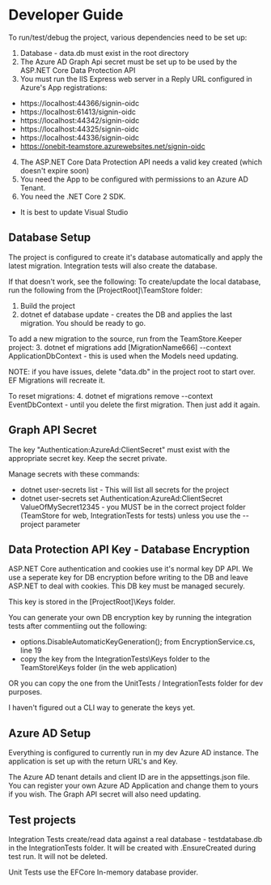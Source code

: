 # Developer Guide

To run/test/debug the project, various dependencies need to be set up:

1. Database - data.db must exist in the root directory
2. The Azure AD Graph Api secret must be set up to be used by the ASP.NET Core Data Protection API
3. You must run the IIS Express web server in a Reply URL configured in Azure's App registrations:
* https://localhost:44366/signin-oidc
* https://localhost:61413/signin-oidc
* https://localhost:44342/signin-oidc
* https://localhost:44325/signin-oidc
* https://localhost:44336/signin-oidc
* https://onebit-teamstore.azurewebsites.net/signin-oidc
4. The ASP.NET Core Data Protection API needs a valid key created (which doesn't expire soon)
5. You need the App to be configured with permissions to an Azure AD Tenant.
6. You need the .NET Core 2 SDK.

* It is best to update Visual Studio

## Database Setup

The project is configured to create it's database automatically and apply the latest migration.
Integration tests will also create the database.

If that doesn't work, see the following:
To create/update the local database, run the following from the [ProjectRoot]\TeamStore folder:

1. Build the project
2. dotnet ef database update - creates the DB and applies the last migration. You should be ready to go.

To add a new migration to the source, run from the TeamStore.Keeper project:
3. dotnet ef migrations add [MigrationName666] --context ApplicationDbContext - this is used when the Models need updating.

NOTE: if you have issues, delete "data.db" in the project root to start over. EF Migrations will recreate it.

To reset migrations:
4. dotnet ef migrations remove --context EventDbContext - until you delete the first migration. Then just add it again.

## Graph API Secret

The key "Authentication:AzureAd:ClientSecret" must exist with the appropriate secret key. Keep the secret private.

Manage secrets with these commands:
* dotnet user-secrets list - This will list all secrets for the project
* dotnet user-secrets set Authentication:AzureAd:ClientSecret ValueOfMySecret12345 - you MUST be in the correct project folder (TeamStore for web, IntegrationTests for tests) unless you use the --project parameter

## Data Protection API Key - Database Encryption

ASP.NET Core authentication and cookies use it's normal key DP API. We use a seperate key for DB encryption before writing to the DB and leave ASP.NET to deal with cookies. 
This DB key must be managed securely.

This key is stored in the [ProjectRoot]\Keys folder.

You can generate your own DB encryption key by running the integration tests after 
commentiing out the following:
* options.DisableAutomaticKeyGeneration(); from EncryptionService.cs, line 19
* copy the key from the IntegrationTests\Keys folder to the TeamStore\Keys folder (in the web application)

OR you can copy the one from the UnitTests / IntegrationTests folder for dev purposes.

I haven't figured out a CLI way to generate the keys yet.

## Azure AD Setup

Everything is configured to currently run in my dev Azure AD instance. The application is set up with the return URL's and Key. 

The Azure AD tenant details and client ID are in the appsettings.json file. You can register your own Azure AD Application and change them to yours if you wish. The Graph API secret will also need updating.


## Test projects
Integration Tests create/read data against a real database - testdatabase.db in the IntegrationTests folder. It will be created with .EnsureCreated during test run. 
It will not be deleted.

Unit Tests use the EFCore In-memory database provider.